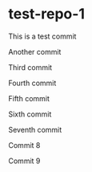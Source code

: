 # test-repo-1

This is a test commit

Another commit

Third commit

Fourth commit

Fifth commit

Sixth commit

Seventh commit

Commit 8

Commit 9
